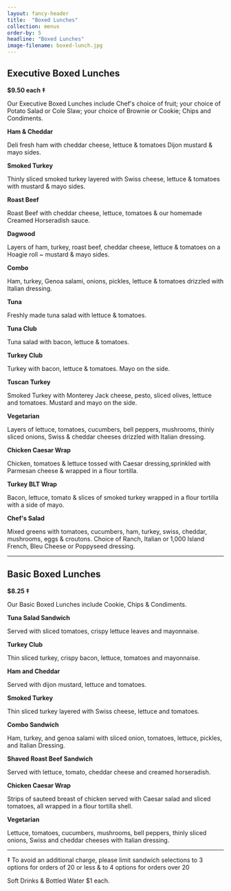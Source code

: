 ```yaml
---
layout: fancy-header
title:  "Boxed Lunches"
collection: menus
order-by: 5
headline: "Boxed Lunches"
image-filename: boxed-lunch.jpg
---
```


## Executive Boxed Lunches

**$9.50 each ‡**

Our Executive Boxed Lunches include Chef's choice of fruit; your choice of Potato Salad or Cole Slaw; your choice of Brownie or Cookie; Chips and Condiments.

**Ham & Cheddar**

Deli fresh ham with cheddar cheese, lettuce & tomatoes Dijon mustard & mayo sides.


**Smoked Turkey**

Thinly sliced smoked turkey layered with Swiss cheese, lettuce & tomatoes with mustard & mayo sides.


**Roast Beef**

Roast Beef with cheddar cheese, lettuce, tomatoes & our homemade Creamed Horseradish sauce.


**Dagwood**

Layers of ham, turkey, roast beef, cheddar cheese, lettuce & tomatoes on a Hoagie roll ~ mustard & mayo sides.


**Combo**

Ham, turkey, Genoa salami, onions, pickles, lettuce & tomatoes drizzled with Italian dressing.


**Tuna**

Freshly made tuna salad with lettuce & tomatoes.


**Tuna Club**

Tuna salad with bacon, lettuce & tomatoes.


**Turkey Club**

Turkey with bacon, lettuce & tomatoes. Mayo on the side.


**Tuscan Turkey**

Smoked Turkey with Monterey Jack cheese, pesto, sliced olives, lettuce and tomatoes. Mustard and mayo on the side.


**Vegetarian**

Layers of lettuce, tomatoes, cucumbers, bell peppers, mushrooms, thinly sliced onions, Swiss & cheddar cheeses drizzled with Italian dressing.


**Chicken Caesar Wrap**

Chicken, tomatoes & lettuce tossed with Caesar dressing,sprinkled with Parmesan cheese & wrapped in a flour tortilla.


**Turkey BLT Wrap**

Bacon, lettuce, tomato & slices of smoked turkey wrapped in a flour tortilla with a side of mayo.


**Chef's Salad**

Mixed greens with tomatoes, cucumbers, ham, turkey, swiss, cheddar, mushrooms, eggs & croutons. Choice of Ranch, Italian or 1,000 Island French, Bleu Cheese or Poppyseed dressing.

* * *

## Basic Boxed Lunches

**$8.25 ‡**

Our Basic Boxed Lunches include Cookie, Chips & Condiments.

**Tuna Salad Sandwich**

Served with sliced tomatoes, crispy lettuce leaves and mayonnaise.


**Turkey Club**

Thin sliced turkey, crispy bacon, lettuce, tomatoes and mayonnaise.


**Ham and Cheddar**

Served with dijon mustard, lettuce and tomatoes.


**Smoked Turkey**

Thin sliced turkey layered with Swiss cheese, lettuce and tomatoes.


**Combo Sandwich**

Ham, turkey, and genoa salami with sliced onion, tomatoes, lettuce, pickles, and Italian Dressing.


**Shaved Roast Beef Sandwich**

Served with lettuce, tomato, cheddar cheese and creamed horseradish.


**Chicken Caesar Wrap**

Strips of sauteed breast of chicken served with Caesar salad and sliced tomatoes, all wrapped in a flour tortilla shell.


**Vegetarian**

Lettuce, tomatoes, cucumbers, mushrooms, bell peppers, thinly sliced onions, Swiss and cheddar cheeses with Italian dressing.

* * *

‡ To avoid an additional charge, please limit sandwich selections to 3 options for orders of 20 or less & to 4 options for orders over 20

Soft Drinks & Bottled Water $1 each.